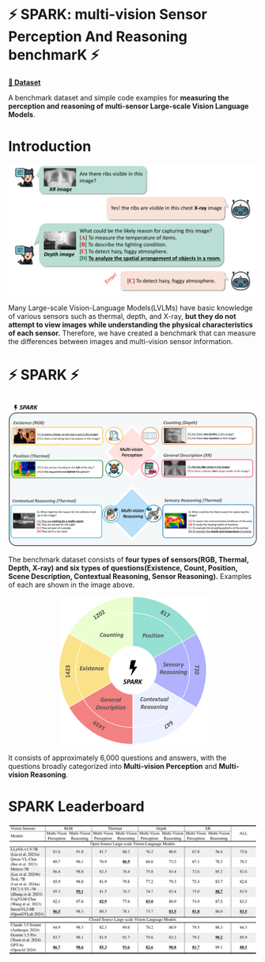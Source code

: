 # ⚡ SPARK: multi-vision Sensor Perception And Reasoning benchmarK ⚡

[**🤗 Dataset**](https://huggingface.co/datasets/topyun/SPARK)

A benchmark dataset and simple code examples for **measuring the perception and reasoning of multi-sensor Large-scale Vision Language Models**.

# Introduction

<p align="center">
  <img src="resources/problems.png" :height="300px" width="600px">
</p>

Many Large-scale Vision-Language Models(LVLMs) have basic knowledge of various sensors such as thermal, depth, and X-ray, **but they do not attempt to view images while understanding the physical characteristics of each sensor.** Therefore, we have created a benchmark that can measure the differences between images and multi-vision sensor information.

# ⚡ SPARK ⚡
<p align="center">
  <img src="resources/examples.png" :height="400px" width="800px">
</p>

The benchmark dataset consists of **four types of sensors(RGB, Thermal, Depth, X-ray) and six types of questions(Existence, Count, Position, Scene Description, Contextual Reasoning, Sensor Reasoning).** Examples of each are shown in the image above.

<p align="center">
  <img src="resources/dataset.png" :height="300px" width="300px">
</p>

It consists of approximately 6,000 questions and answers, with the questions broadly categorized into **Multi-vision Perception** and **Multi-vision Reasoning**.

# SPARK Leaderboard

<p align="center">
  <img src="resources/leaderboards.png" :height="600px" width="1000px">
</p>

